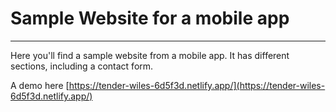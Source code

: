 # Sample Website for a mobile app
___
Here you'll find a sample website from a mobile app. 
It has different sections, including a contact form. 

A demo here [https://tender-wiles-6d5f3d.netlify.app/](https://tender-wiles-6d5f3d.netlify.app/)
